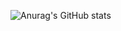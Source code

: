 ![Anurag's GitHub stats](https://github-readme-stats.vercel.app/api?username=gwidzi&show_icons=true&theme=dark)
